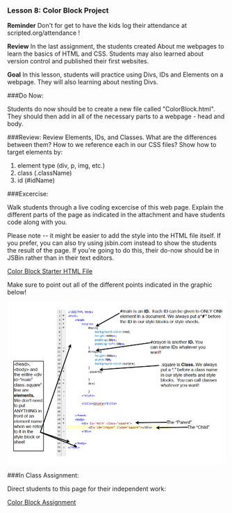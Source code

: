 ### Lesson 8: Color Block Project

**Reminder** Don't for get to have the kids log their attendance at scripted.org/attendance !

**Review** In the last assignment, the students created About me webpages to learn the basics of HTML and CSS.  Students may also learned about version control and published their first websites.

**Goal** In this lesson, students will practice using Divs, IDs and Elements on a webpage.  They will also learning about nesting Divs.

###Do Now:

Students do now should be to create a new file called "ColorBlock.html". They should then add in all of the necessary parts to a webpage - head and body.

###Review:
Review Elements, IDs, and Classes.  What are the differences between them? How to we reference each in our CSS files?  Show how to target elements by:

1. element type (div, p, img, etc.)
2. class (.className)
3. id (#idName)



###Excercise:

Walk students through a live coding excercise of this web page.  Explain the different parts of the page as indicated in the attachment and have students code along with you.

Please note -- it might be easier to add the style into the HTML file itself.  If you prefer, you can also try using jsbin.com instead to show the students the result of the page. If you're going to do this, their do-now should be in JSBin rather than in their text editors.

[Color Block Starter HTML File](teachersnotes/colorblockstart.html)

Make sure to point out all of the different points indicated in the graphic below!

![Alt text](teachersnotes/imgs/colorblockteachersnotes.png)

###In Class Assignment:

Direct students to this page for their independent work:

[Color Block Assignment](https://github.com/ScriptEdcurriculum/curriculum/lessons/07_color_block_lesson/student-template/color_block_hw.md)
